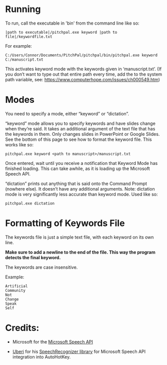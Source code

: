 # Running
To run, call the executable in 'bin' from the command line like so:

```|path to executable|/pitchpal.exe keyword |path to file|/keywordfile.txt```

For example:

```C:/Users/Connor/Documents/PitchPal/pitchpal/bin/pitchpal.exe keyword C:/manuscript.txt```

This activates keyword mode with the keywords given in ‘manuscript.txt’.
(If you don’t want to type out that entire path every time, add the <path to executable> to the system path variable, see: https://www.computerhope.com/issues/ch000549.htm)
# Modes
You need to specify a mode, either “keyword” or “dictation”.

“keyword” mode allows you to specify keywords and have slides change when they’re said. It takes an additional argument of the text file that has the keywords in them. Only changes slides in PowerPoint or Google Slides. See the bottom of this page to see how to format the keyword file. This works like so:

```pitchpal.exe keyword <path to manuscript>/manuscript.txt```

Once entered, wait until you receive a notification that Keyword Mode has finished loading. This can take awhile, as it is loading up the Microsoft Speech API.

“dictation” prints out anything that is said onto the Command Prompt (nowhere else). It doesn’t have any additional arguments.
Note: dictation mode is very significantly less accurate than keyword mode. Used like so:

```pitchpal.exe dictation```

# Formatting of Keywords File
The keywords file is just a simple text file, with each keyword on its own line. 

**Make sure to add a newline to the end of the file. This way the program detects the final keyword.** 

The keywords are case insensitive.

Example:
```
Artificial
Community
Not
Change
Speak
Self

```

# Credits:
* Microsoft for the [Microsoft Speech API](https://msdn.microsoft.com/en-us/library/ee125663(v=vs.85).aspx)

* [Uberi](https://github.com/Uberi) for his [SpeechRecognizer library](https://autohotkey.com/board/topic/96450-speech-recognition/) for Microsoft Speech API integration into AutoHotKey.
